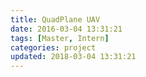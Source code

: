 ```yaml
---
title: QuadPlane UAV
date: 2016-03-04 13:31:21
tags: [Master, Intern]
categories: project
updated: 2018-03-04 13:31:21
---
```


